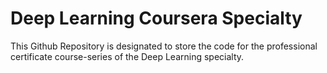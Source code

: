 # Deep Learning Coursera Specialty 

This Github Repository is designated to store the code for the professional certificate course-series of the Deep Learning specialty. 
